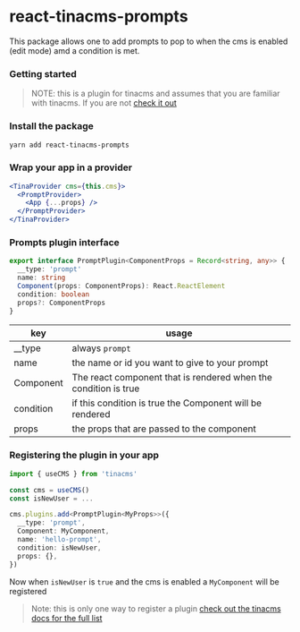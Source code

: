# react-tinacms-prompts

This package allows one to add prompts to pop to when the cms is enabled (edit mode) amd a condition is met.

### Getting started

> NOTE: this is a plugin for tinacms and assumes that you are familiar with tinacms. If you are not [check it out](https://tinacms.org)

### Install the package

```bash
yarn add react-tinacms-prompts
```

### Wrap your app in a provider

```jsx
<TinaProvider cms={this.cms}>
  <PromptProvider>
    <App {...props} />
  </PromptProvider>
</TinaProvider>
```

### Prompts plugin interface

```ts
export interface PromptPlugin<ComponentProps = Record<string, any>> {
  __type: 'prompt'
  name: string
  Component(props: ComponentProps): React.ReactElement
  condition: boolean
  props?: ComponentProps
}
```

| key       | usage                                                           |
| --------- | --------------------------------------------------------------- |
| \_\_type  | always `prompt`                                                 |
| name      | the name or id you want to give to your prompt                  |
| Component | The react component that is rendered when the condition is true |
| condition | if this condition is true the Component will be rendered        |
| props     | the props that are passed to the component                      |

### Registering the plugin in your app

```ts
import { useCMS } from 'tinacms'

const cms = useCMS()
const isNewUser = ...

cms.plugins.add<PromptPlugin<MyProps>>({
  __type: 'prompt',
  Component: MyComponent,
  name: 'hello-prompt',
  condition: isNewUser,
  props: {},
})

```

Now when `isNewUser` is `true` and the cms is enabled a `MyComponent` will be registered

> Note: this is only one way to register a plugin [check out the tinacms docs for the full list](https://tinacms.org/docs/plugins)

